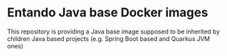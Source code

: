 # Entando Java base Docker images

This repository is providing a Java base image supposed to be inherited by children Java based projects (e.g. Spring Boot based and Quarkus JVM ones)